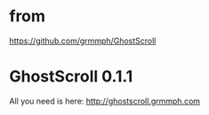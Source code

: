 # from
https://github.com/grmmph/GhostScroll

# GhostScroll 0.1.1
All you need is here:
http://ghostscroll.grmmph.com